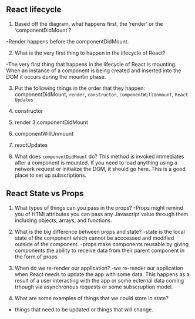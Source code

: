 ## React lifecycle

1. Based off the diagram, what happens first, the ‘render’ or the ‘componentDidMount’?

-Render happens before the componentDidMount.

2. What is the very first thing to happen in the lifecycle of React?

-The very first thing that happens in the lifecycle of React is mounting. When an instance of a component is being created and inserted into the DOM it occurs during the mountin phase. 

3. Put the following things in the order that they happen: componentDidMount, `render`, `constructor`, `componentWillUnmount`, `React Updates`

1. constructor
2. render
3.componentDidMount 
4. componentWillUnmount
5. reactUpdates

4. What does `componentDidMount` do?
This method is invoked immediates after a component is mounted. If you need to load anything using a network request or initialize the DOM, it should go here. This is a good place to set up subscriptions. 

## React State vs Props

1. What types of things can you pass in the props?
-Props might remind you of HTMl attributes you can pass any Javascript value through them including objects, arrays, and functions. 

2. What is the big difference between props and state?
-state is the local state of the component which cannot be acccessed and modified outside of the component. 
-props make components reusable by giving components the ability to receive data from their parent component in the form of props. 

3. When do we re-render our application?
-we re-render our application when React needs to update the app with some data. This happens as a result of a user interacting with the app or some ecternal data coming trhough via asynchronous requests or some subscruption model. 

4. What are some examples of things that we could store in state?
- things that need to be updated or things that will change. 
